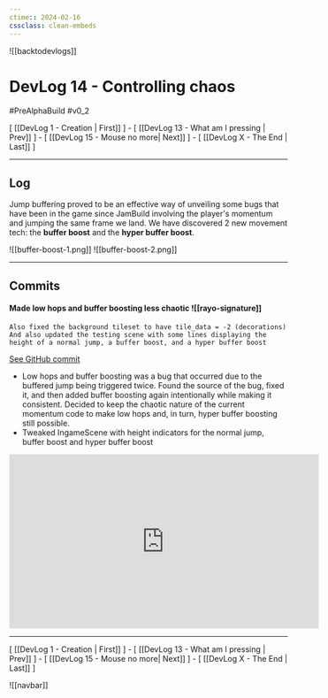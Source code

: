 ```yaml
---
ctime:: 2024-02-16
cssclass: clean-embeds
---
```

![[backtodevlogs]]
# DevLog 14 - Controlling chaos

#PreAlphaBuild #v0_2

\[ [[DevLog 1 - Creation | First]] \] - \[ [[DevLog 13 - What am I pressing | Prev]] \] - \[ [[DevLog 15 - Mouse no more| Next]] \] - \[ [[DevLog X - The End | Last]] \]

---

## Log

Jump buffering proved to be an effective way of unveiling some bugs that have been in the game since JamBuild involving the player's momentum and jumping the same frame we land. We have discovered 2 new movement tech: the **buffer boost** and the **hyper buffer boost**.

![[buffer-boost-1.png]]
![[buffer-boost-2.png]]

---

## Commits

#### Made low hops and buffer boosting less chaotic ![[rayo-signature]]
```
Also fixed the background tileset to have tile_data = -2 (decorations)
And also updated the testing scene with some lines displaying the height of a normal jump, a buffer boost, and a hyper buffer boost
```
[See GitHub commit](https://github.com/RayoROAR/GreenTop/commit/02c1e6d948a699be3cb737160c29b9d9298814b3)

- Low hops and buffer boosting was a bug that occurred due to the buffered jump being triggered twice. Found the source of the bug, fixed it, and then added buffer boosting again intentionally while making it consistent. Decided to keep the chaotic nature of the current momentum code to make low hops and, in turn, hyper buffer boosting still possible.
- Tweaked IngameScene with height indicators for the normal jump, buffer boost and hyper buffer boost

<p style="text-align: center">
	<iframe width="560" height="315" src="https://www.youtube.com/embed/7vKatZtarLg?si=8-pDHw0PaWVklREH" title="YouTube video player" frameborder="0" allow="accelerometer; autoplay; clipboard-write; encrypted-media; gyroscope; picture-in-picture; web-share" allowfullscreen></iframe>
</p>

---

\[ [[DevLog 1 - Creation | First]] \] - \[ [[DevLog 13 - What am I pressing | Prev]] \] - \[ [[DevLog 15 - Mouse no more| Next]] \] - \[ [[DevLog X - The End | Last]] \]

![[navbar]]